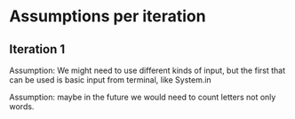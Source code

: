 # Assumptions per iteration

## Iteration 1
Assumption: We might need to use different kinds of input, but the first that can be used is basic
input from terminal, like System.in

Assumption: maybe in the future we would need to count letters not only words.